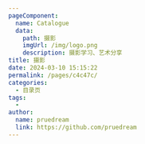 ```yaml
---
pageComponent:
  name: Catalogue
  data:
    path: 摄影
    imgUrl: /img/logo.png
    description: 摄影学习、艺术分享
title: 摄影
date: 2024-03-10 15:15:22
permalink: /pages/c4c47c/
categories:
  - 目录页
tags:
  - 
author: 
  name: pruedream
  link: https://github.com/pruedream
---
```

